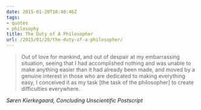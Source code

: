 ```yaml
---
date: 2015-01-20T16:40:46Z
tags:
- quotes
- philosophy
title: The Duty of A Philosopher
url: /2015/01/20/the-duty-of-a-philosopher/
---
```


<blockquote class="big">Out of love for mankind, and out of despair at my embarrassing situation, seeing that I had accomplished nothing and was unable to make anything easier than it had already been made, and moved by a genuine interest in those who are dedicated to making everything easy, I conceived it as my task [the task of the philosopher] to create difficulties everywhere.</blockquote>

<cite class="big">S&oslash;ren Kierkegaard, *Concluding Unscientific Postscript*</cite>


